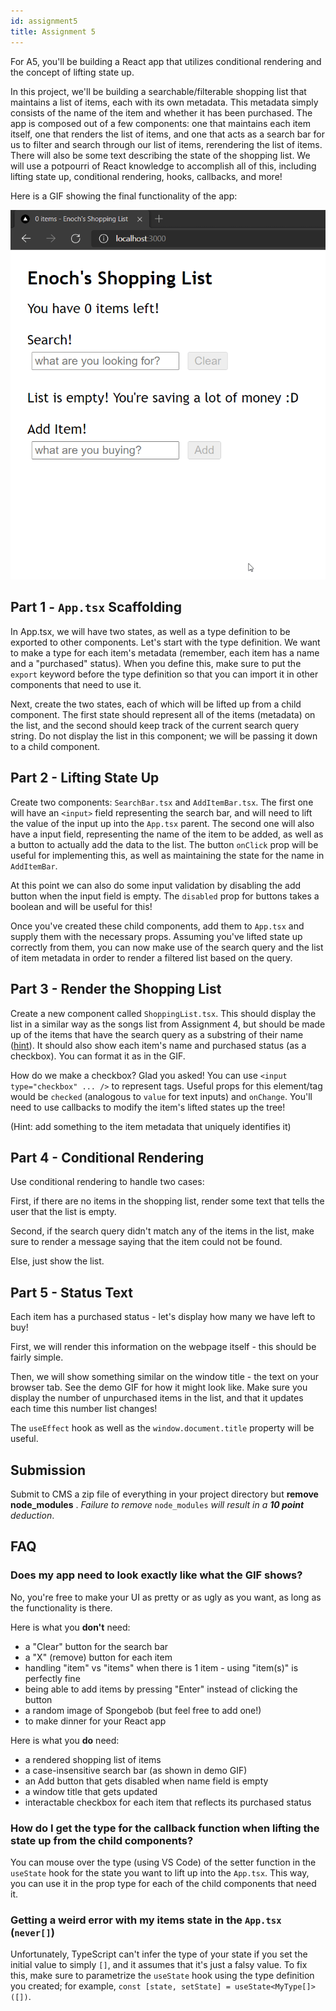 ```yaml
---
id: assignment5
title: Assignment 5
---
```


For A5, you'll be building a React app that utilizes conditional rendering and
the concept of lifting state up.

In this project, we'll be building a searchable/filterable shopping list that
maintains a list of items, each with its own metadata. This metadata simply
consists of the name of the item and whether it has been purchased. The app is
composed out of a few components: one that maintains each item itself, one that
renders the list of items, and one that acts as a search bar for us to filter
and search through our list of items, rerendering the list of items. There will
also be some text describing the state of the shopping list. We will use a
potpourri of React knowledge to accomplish all of this, including lifting state
up, conditional rendering, hooks, callbacks, and more!

Here is a GIF showing the final functionality of the app:

![Assignment 5 Demo](/img/a5/a5_demo.gif)

## Part 1 - `App.tsx` Scaffolding

In App.tsx, we will have two states, as well as a type definition to be exported
to other components. Let's start with the type definition. We want to make a
type for each item's metadata (remember, each item has a name and a "purchased"
status). When you define this, make sure to put the `export` keyword before the
type definition so that you can import it in other components that need to use
it.

Next, create the two states, each of which will be lifted up from a child
component. The first state should represent all of the items (metadata) on the
list, and the second should keep track of the current search query string. Do
not display the list in this component; we will be passing it down to a child
component.

## Part 2 - Lifting State Up

Create two components: `SearchBar.tsx` and `AddItemBar.tsx`. The first one will
have an `<input>` field representing the search bar, and will need to lift the
value of the input up into the `App.tsx` parent. The second one will also have a
input field, representing the name of the item to be added, as well as a button
to actually add the data to the list. The button `onClick` prop will be useful
for implementing this, as well as maintaining the state for the name in
`AddItemBar`.

At this point we can also do some input validation by disabling the add button
when the input field is empty. The `disabled` prop for buttons takes a boolean
and will be useful for this!

Once you've created these child components, add them to `App.tsx` and supply
them with the necessary props. Assuming you've lifted state up correctly from
them, you can now make use of the search query and the list of item metadata in
order to render a filtered list based on the query.

## Part 3 - Render the Shopping List

Create a new component called `ShoppingList.tsx`. This should display the list
in a similar way as the songs list from Assignment 4, but should be made up of
the items that have the search query as a substring of their name
([hint](https://developer.mozilla.org/en-US/docs/2021fa/Web/JavaScript/Reference/Global_Objects/Array/includes)).
It should also show each item's name and purchased status (as a checkbox). You
can format it as in the GIF.

How do we make a checkbox? Glad you asked! You can use `<input type="checkbox" ... />` to represent tags. Useful props for this element/tag would be `checked`
(analogous to `value` for text inputs) and `onChange`. You'll need to use
callbacks to modify the item's lifted states up the tree!

(Hint: add something to the item metadata that uniquely identifies it)

## Part 4 - Conditional Rendering

Use conditional rendering to handle two cases:

First, if there are no items in the shopping list, render some text that tells
the user that the list is empty.

Second, if the search query didn't match any of the items in the list, make sure
to render a message saying that the item could not be found.

Else, just show the list.

## Part 5 - Status Text

Each item has a purchased status - let's display how many we have left to buy!

First, we will render this information on the webpage itself - this should be
fairly simple.

Then, we will show something similar on the window title - the text on your
browser tab. See the demo GIF for how it might look like. Make sure you display
the number of unpurchased items in the list, and that it updates each time this
number list changes!

The `useEffect` hook as well as the `window.document.title` property will be
useful.

## Submission

Submit to CMS a zip file of everything in your project directory but **remove
node_modules** . _Failure to remove_ `node_modules` _will result in a **10
point** deduction_.

## FAQ

### Does my app need to look exactly like what the GIF shows?

No, you're free to make your UI as pretty or as ugly as you want, as long as the
functionality is there.

Here is what you **don't** need:

- a "Clear" button for the search bar
- a "X" (remove) button for each item
- handling "item" vs "item*s*" when there is 1 item - using "item(s)" is perfectly fine
- being able to add items by pressing "Enter" instead of clicking the button
- a random image of Spongebob (but feel free to add one!)
- to make dinner for your React app

Here is what you **do** need:

- a rendered shopping list of items
- a case-insensitive search bar (as shown in demo GIF)
- an Add button that gets disabled when name field is empty
- a window title that gets updated
- interactable checkbox for each item that reflects its purchased status

### How do I get the type for the callback function when lifting the state up from the child components?

You can mouse over the type (using VS Code) of the setter function in the `useState`
hook for the state you want to lift up into the `App.tsx`. This way, you can use
it in the prop type for each of the child components that need it.

### Getting a weird error with my items state in the `App.tsx` (`never[]`)

Unfortunately, TypeScript can't infer the type of your state if you set the initial
value to simply `[]`, and it assumes that it's just a falsy value. To fix this,
make sure to parametrize the `useState` hook using the type definition you created;
for example, `const [state, setState] = useState<MyType[]>([])`.
